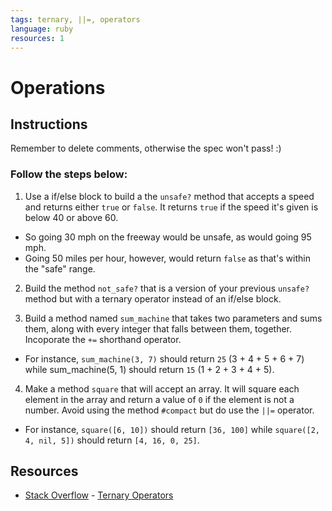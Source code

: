 ```yaml
---
tags: ternary, ||=, operators
language: ruby
resources: 1
---
```


# Operations

## Instructions

Remember to delete comments, otherwise the spec won't pass! :)

### Follow the steps below:

1. Use a if/else block to build a the `unsafe?` method that accepts a speed and returns either `true` or `false`. It returns `true` if the speed it's given is below 40 or above 60. 
  * So going 30 mph on the freeway would be unsafe, as would going 95 mph. 
  * Going 50 miles per hour, however, would return `false` as that's within the "safe" range.

2. Build the method `not_safe?` that is a version of your previous `unsafe?` method but with a ternary operator instead of an if/else block.

3. Build a method named `sum_machine` that takes two parameters and sums them, along with every integer that falls between them, together. Incoporate the `+=` shorthand operator.
  * For instance, `sum_machine(3, 7)` should return `25` (3 + 4 + 5 + 6 + 7) while sum_machine(5, 1) should return `15` (1 + 2 + 3 + 4 + 5).

4. Make a method `square` that will accept an array. It will square each element in the array and return a value of `0` if the element is not a number. Avoid using the method `#compact` but do use the `||=` operator.
  * For instance, `square([6, 10])` should return `[36, 100]` while `square([2, 4, nil, 5])` should return `[4, 16, 0, 25]`.

## Resources
* [Stack Overflow](http://stackoverflow.com/) - [Ternary Operators](http://stackoverflow.com/a/4252945)
